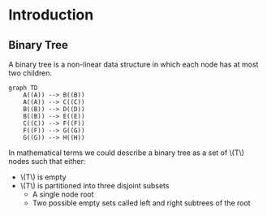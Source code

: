 # Introduction

## Binary Tree
A binary tree is a non-linear data structure in which each node has at most two 
children.

```mermaid
graph TD
    A((A)) --> B((B))
    A((A)) --> C((C))
    B((B)) --> D((D))
    B((B)) --> E((E))
    C((C)) --> F((F))
    F((F)) --> G((G))
    G((G)) --> H((H))
```

In mathematical terms we could describe a binary tree as a set of \\(T\\) nodes
such that either:
- \\(T\\) is empty
- \\(T\\) is partitioned into three disjoint subsets
    - A single node root
    - Two possible empty sets called left and right subtrees of the root

